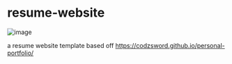 # resume-website

![image](https://github.com/Alex-Unnippillil/resume-website/assets/24538548/e0f9ed4a-e091-4638-801e-2a871d5335b0)

a resume website template based off https://codzsword.github.io/personal-portfolio/


